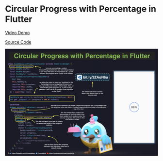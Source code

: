 # Circular Progress with Percentage in Flutter

[Video Demo](https://youtu.be/a84otkvIr1Y)

[Source Code](circular-progress-indicator-with-percentage-in-flutter.dart)

![](circular-progress-with-percentage-in-flutter.jpg)
